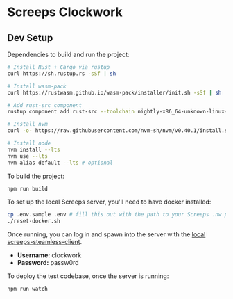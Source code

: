 # Screeps Clockwork

## Dev Setup

Dependencies to build and run the project:

```bash
# Install Rust + Cargo via rustup
curl https://sh.rustup.rs -sSf | sh

# Install wasm-pack
curl https://rustwasm.github.io/wasm-pack/installer/init.sh -sSf | sh

# Add rust-src component
rustup component add rust-src --toolchain nightly-x86_64-unknown-linux-gnu

# Install nvm
curl -o- https://raw.githubusercontent.com/nvm-sh/nvm/v0.40.1/install.sh | bash

# Install node
nvm install --lts
nvm use --lts
nvm alias default --lts # optional
```

To build the project:

```bash
npm run build
```

To set up the local Screeps server, you'll need to have docker installed:

```bash
cp .env.sample .env # fill this out with the path to your Screeps .nw package and Steam key
./reset-docker.sh
```

Once running, you can log in and spawn into the server with the [local screeps-steamless-client](http://localhost:8080/).

- **Username:** clockwork
- **Password:** passw0rd

To deploy the test codebase, once the server is running:

```bash
npm run watch
```
